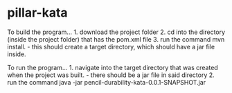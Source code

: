 # pillar-kata

To build the program... 
    1. download the project folder
    2. cd into the directory (inside the project folder) that has the pom.xml file
    3. run the command mvn install.
       - this should create a target directory, which should have a jar file inside.
       
To run the program...
    1. navigate into the target directory that was created when the project was built.
       - there should be a jar file in said directory
    2. run the command java -jar pencil-durability-kata-0.0.1-SNAPSHOT.jar
